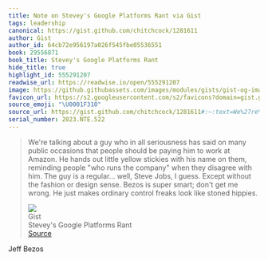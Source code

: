```yaml
---
title: Note on Stevey's Google Platforms Rant via Gist
tags: leadership
canonical: https://gist.github.com/chitchcock/1281611
author: Gist
author_id: 64cb72e956197a026f545fbe05536551
book: 29556871
book_title: Stevey's Google Platforms Rant
hide_title: true
highlight_id: 555291207
readwise_url: https://readwise.io/open/555291207
image: https://github.githubassets.com/images/modules/gists/gist-og-image.png
favicon_url: https://s2.googleusercontent.com/s2/favicons?domain=gist.github.com
source_emoji: "\U0001F310"
source_url: https://gist.github.com/chitchcock/1281611#:~:text=We%27re%20talking%20about,like%20stoned%20hippies.
serial_number: 2023.NTE.522
---
```

> We're talking about a guy who in all seriousness has said on many public occasions that people should be paying him to work at Amazon. He hands out little yellow stickies with his name on them, reminding people "who runs the company" when they disagree with him. The guy is a regular... well, Steve Jobs, I guess. Except without the fashion or design sense. Bezos is super smart; don't get me wrong. He just makes ordinary control freaks look like stoned hippies.
> <div class="quoteback-footer"><div class="quoteback-avatar"><img class="mini-favicon" src="https://s2.googleusercontent.com/s2/favicons?domain=gist.github.com"></div><div class="quoteback-metadata"><div class="metadata-inner"><span style="display:none">FROM:</span><div aria-label="Gist" class="quoteback-author"> Gist</div><div aria-label="Stevey's Google Platforms Rant" class="quoteback-title"> Stevey's Google Platforms Rant</div></div></div><div class="quoteback-backlink"><a target="_blank" aria-label="go to the full text of this quotation" rel="noopener" href="https://gist.github.com/chitchcock/1281611#:~:text=We%27re%20talking%20about,like%20stoned%20hippies." class="quoteback-arrow"> Source</a></div></div>

Jeff Bezos